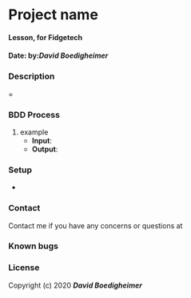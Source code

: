# Project name
#### Lesson, for Fidgetech
#### Date:  by:_**David Boedigheimer**_
### Description
=
### BDD Process
1. example
      * **Input**:
      * **Output**:
### Setup
*
### Contact
Contact me if you have any concerns or questions at
### Known bugs

### License

Copyright (c) 2020 _**David Boedigheimer**_